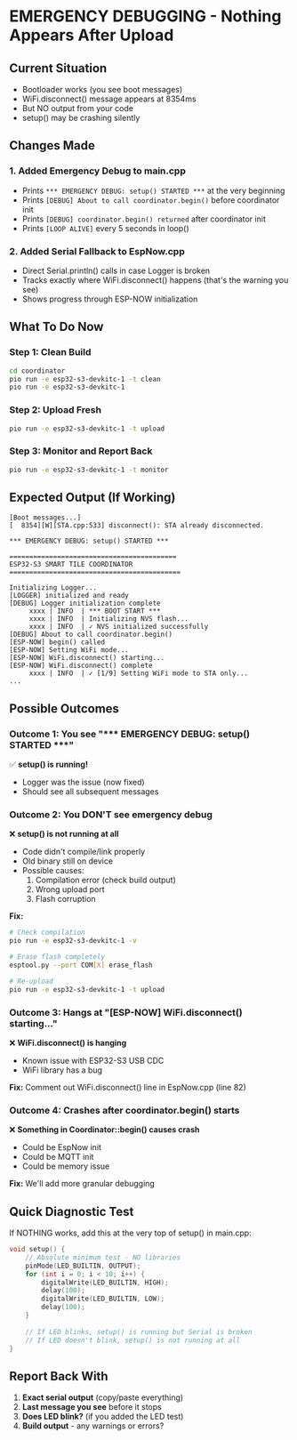 # EMERGENCY DEBUGGING - Nothing Appears After Upload

## Current Situation
- Bootloader works (you see boot messages)
- WiFi.disconnect() message appears at 8354ms
- But NO output from your code
- setup() may be crashing silently

## Changes Made

### 1. Added Emergency Debug to main.cpp
- Prints `*** EMERGENCY DEBUG: setup() STARTED ***` at the very beginning
- Prints `[DEBUG] About to call coordinator.begin()` before coordinator init
- Prints `[DEBUG] coordinator.begin() returned` after coordinator init
- Prints `[LOOP ALIVE]` every 5 seconds in loop()

### 2. Added Serial Fallback to EspNow.cpp
- Direct Serial.println() calls in case Logger is broken
- Tracks exactly where WiFi.disconnect() happens (that's the warning you see)
- Shows progress through ESP-NOW initialization

## What To Do Now

### Step 1: Clean Build
```bash
cd coordinator
pio run -e esp32-s3-devkitc-1 -t clean
pio run -e esp32-s3-devkitc-1
```

### Step 2: Upload Fresh
```bash
pio run -e esp32-s3-devkitc-1 -t upload
```

### Step 3: Monitor and Report Back
```bash
pio run -e esp32-s3-devkitc-1 -t monitor
```

## Expected Output (If Working)

```
[Boot messages...]
[  8354][W][STA.cpp:533] disconnect(): STA already disconnected.

*** EMERGENCY DEBUG: setup() STARTED ***

==========================================
ESP32-S3 SMART TILE COORDINATOR
===========================================

Initializing Logger...
[LOGGER] initialized and ready
[DEBUG] Logger initialization complete
     xxxx | INFO  | *** BOOT START ***
     xxxx | INFO  | Initializing NVS flash...
     xxxx | INFO  | ✓ NVS initialized successfully
[DEBUG] About to call coordinator.begin()
[ESP-NOW] begin() called
[ESP-NOW] Setting WiFi mode...
[ESP-NOW] WiFi.disconnect() starting...
[ESP-NOW] WiFi.disconnect() complete
     xxxx | INFO  | ✓ [1/9] Setting WiFi mode to STA only...
...
```

## Possible Outcomes

### Outcome 1: You see "*** EMERGENCY DEBUG: setup() STARTED ***"
✅ **setup() is running!**
- Logger was the issue (now fixed)
- Should see all subsequent messages

### Outcome 2: You DON'T see emergency debug
❌ **setup() is not running at all**
- Code didn't compile/link properly
- Old binary still on device
- Possible causes:
  1. Compilation error (check build output)
  2. Wrong upload port
  3. Flash corruption

**Fix:**
```bash
# Check compilation
pio run -e esp32-s3-devkitc-1 -v

# Erase flash completely
esptool.py --port COM[X] erase_flash

# Re-upload
pio run -e esp32-s3-devkitc-1 -t upload
```

### Outcome 3: Hangs at "[ESP-NOW] WiFi.disconnect() starting..."
❌ **WiFi.disconnect() is hanging**
- Known issue with ESP32-S3 USB CDC
- WiFi library has a bug

**Fix:** Comment out WiFi.disconnect() line in EspNow.cpp (line 82)

### Outcome 4: Crashes after coordinator.begin() starts
❌ **Something in Coordinator::begin() causes crash**
- Could be EspNow init
- Could be MQTT init
- Could be memory issue

**Fix:** We'll add more granular debugging

## Quick Diagnostic Test

If NOTHING works, add this at the very top of setup() in main.cpp:

```cpp
void setup() {
    // Absolute minimum test - NO libraries
    pinMode(LED_BUILTIN, OUTPUT);
    for (int i = 0; i < 10; i++) {
        digitalWrite(LED_BUILTIN, HIGH);
        delay(100);
        digitalWrite(LED_BUILTIN, LOW);
        delay(100);
    }
    
    // If LED blinks, setup() is running but Serial is broken
    // If LED doesn't blink, setup() is not running at all
}
```

## Report Back With

1. **Exact serial output** (copy/paste everything)
2. **Last message you see** before it stops
3. **Does LED blink?** (if you added the LED test)
4. **Build output** - any warnings or errors?

